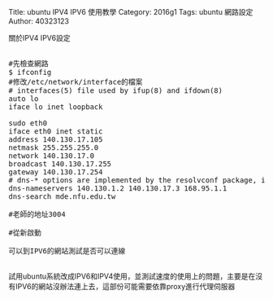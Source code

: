 Title: ubuntu IPV4 IPV6 使用教學
Category: 2016g1
Tags: ubuntu 網路設定
Author: 40323123


關於IPV4  IPV6設定

<!-- PELICAN_END_SUMMARY -->


<pre class="brush: python">

#先檢查網路
$ ifconfig
#修改/etc/network/interface的檔案
# interfaces(5) file used by ifup(8) and ifdown(8)
auto lo
iface lo inet loopback

sudo eth0
iface eth0 inet static
address 140.130.17.105
netmask 255.255.255.0
network 140.130.17.0
broadcast 140.130.17.255
gateway 140.130.17.254
# dns-* options are implemented by the resolvconf package, if $
dns-nameservers 140.130.1.2 140.130.17.3 168.95.1.1
dns-search mde.nfu.edu.tw

#老師的地址3004

#從新啟動

可以到IPV6的網站測試是否可以連線

</pre>

試用ubuntu系統改成IPV6和IPV4使用，並測試速度的使用上的問題，主要是在沒有IPV6的網站沒辦法連上去，這部份可能需要依靠proxy進行代理伺服器